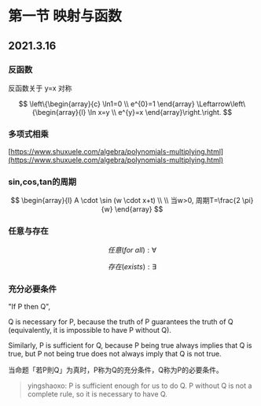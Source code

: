 # 第一节 映射与函数

## 2021.3.16

### 反函数

反函数关于 y=x 对称

$$
\left\{\begin{array}{c}
\ln1=0 \\
e^{0}=1
\end{array} \Leftarrow\left\{\begin{array}{l}
\ln x=y \\
e^{y}=x
\end{array}\right.\right.
$$

### 多项式相乘

[https://www.shuxuele.com/algebra/polynomials-multiplying.html](https://www.shuxuele.com/algebra/polynomials-multiplying.html)

### sin,cos,tan的周期

$$
\begin{array}{l}
A \cdot \sin (w \cdot x+t)
\\ \\
当w>0, 周期T=\frac{2 \pi}{w}
\end{array}
$$

### 任意与存在

$$
任意(for\ all): \forall
$$

$$
存在(exists): \exists
$$

### 充分必要条件

"If P then Q", 

Q is necessary for P, because the truth of P guarantees the truth of Q \(equivalently, it is impossible to have P without Q\). 

Similarly, P is sufficient for Q, because P being true always implies that Q is true, but P not being true does not always imply that Q is not true.

当命题「若P則Q」为真时，P称为Q的充分条件，Q称为P的必要条件。

> yingshaoxo: P is sufficient enough for us to do Q. P without Q is not a complete rule, so it is necessary to have Q.

